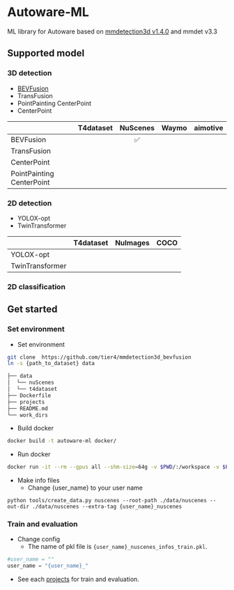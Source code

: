 # Autoware-ML

ML library for Autoware based on [mmdetection3d v1.4.0](https://github.com/open-mmlab/mmdetection3d/tree/v1.4.0) and mmdet v3.3

## Supported model
### 3D detection

- [BEVFusion](projects/BEVfusion/README.md)
- TransFusion
- PointPainting CenterPoint
- CenterPoint

|                           | T4dataset | NuScenes | Waymo | aimotive |
| ------------------------- | :-------: | :------: | :---: | :------: |
| BEVFusion                 |           |    ✅     |       |          |
| TransFusion               |           |          |       |          |
| CenterPoint               |           |          |       |          |
| PointPainting CenterPoint |           |          |       |          |

### 2D detection

- YOLOX-opt
- TwinTransformer

|                 | T4dataset | NuImages | COCO  |
| --------------- | :-------: | :------: | :---: |
| YOLOX-opt       |           |          |       |
| TwinTransformer |           |          |       |

### 2D classification

## Get started
### Set environment

- Set environment

```sh
git clone  https://github.com/tier4/mmdetection3d_bevfusion
ln -s {path_to_dataset} data
```

```sh
├── data
│  └── nuScenes
│  └── t4dataset
├── Dockerfile
├── projects
├── README.md
└── work_dirs
```

- Build docker

```sh
docker build -t autoware-ml docker/
```

- Run docker

```sh
docker run -it --rm --gpus all --shm-size=64g -v $PWD/:/workspace -v $PWD/data:/workspace/data autoware-ml
```

- Make info files
  - Change {user_name} to your user name

```
python tools/create_data.py nuscenes --root-path ./data/nuscenes --out-dir ./data/nuscenes --extra-tag {user_name}_nuscenes
```

### Train and evaluation

- Change config
  - The name of pkl file is `{user_name}_nuscenes_infos_train.pkl`.

```py
#user_name = ""
user_name = "{user_name}_"
```

- See each [projects](projects) for train and evaluation.
